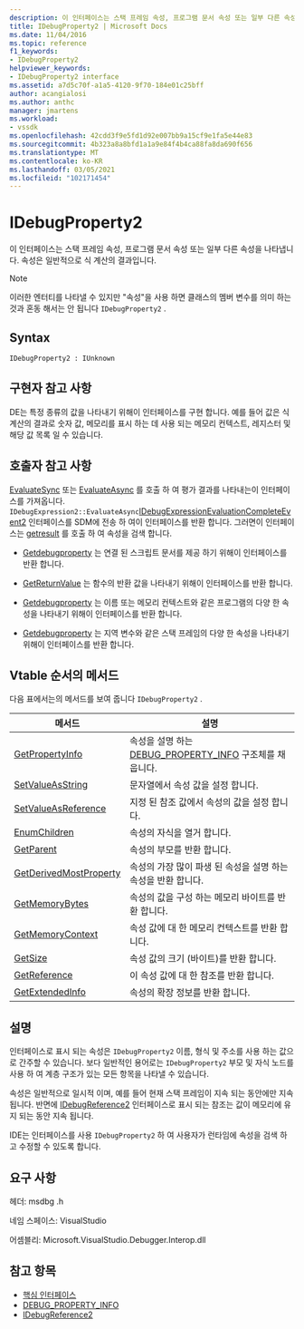 ```yaml
---
description: 이 인터페이스는 스택 프레임 속성, 프로그램 문서 속성 또는 일부 다른 속성을 나타냅니다.
title: IDebugProperty2 | Microsoft Docs
ms.date: 11/04/2016
ms.topic: reference
f1_keywords:
- IDebugProperty2
helpviewer_keywords:
- IDebugProperty2 interface
ms.assetid: a7d5c70f-a1a5-4120-9f70-184e01c25bff
author: acangialosi
ms.author: anthc
manager: jmartens
ms.workload:
- vssdk
ms.openlocfilehash: 42cdd3f9e5fd1d92e007bb9a15cf9e1fa5e44e83
ms.sourcegitcommit: 4b323a8a8bfd1a1a9e84f4b4ca88fa8da690f656
ms.translationtype: MT
ms.contentlocale: ko-KR
ms.lasthandoff: 03/05/2021
ms.locfileid: "102171454"
---
```

# <a name="idebugproperty2"></a>IDebugProperty2
이 인터페이스는 스택 프레임 속성, 프로그램 문서 속성 또는 일부 다른 속성을 나타냅니다. 속성은 일반적으로 식 계산의 결과입니다.

> [!NOTE]
> 이러한 엔터티를 나타낼 수 있지만 "속성"을 사용 하면 클래스의 멤버 변수를 의미 하는 것과 혼동 해서는 안 됩니다 `IDebugProperty2` .

## <a name="syntax"></a>Syntax

```
IDebugProperty2 : IUnknown
```

## <a name="notes-for-implementers"></a>구현자 참고 사항
 DE는 특정 종류의 값을 나타내기 위해이 인터페이스를 구현 합니다. 예를 들어 값은 식 계산의 결과로 숫자 값, 메모리를 표시 하는 데 사용 되는 메모리 컨텍스트, 레지스터 및 해당 값 목록 일 수 있습니다.

## <a name="notes-for-callers"></a>호출자 참고 사항
 [EvaluateSync](../../../extensibility/debugger/reference/idebugexpression2-evaluatesync.md) 또는 [EvaluateAsync](../../../extensibility/debugger/reference/idebugexpression2-evaluateasync.md) 를 호출 하 여 평가 결과를 나타내는이 인터페이스를 가져옵니다. `IDebugExpression2::EvaluateAsync`[IDebugExpressionEvaluationCompleteEvent2](../../../extensibility/debugger/reference/idebugexpressionevaluationcompleteevent2.md) 인터페이스를 SDM에 전송 하 여이 인터페이스를 반환 합니다. 그러면이 인터페이스는 [getresult](../../../extensibility/debugger/reference/idebugexpressionevaluationcompleteevent2-getresult.md) 를 호출 하 여 속성을 검색 합니다.

- [Getdebugproperty](../../../extensibility/debugger/reference/idebugpropertycreateevent2-getdebugproperty.md) 는 연결 된 스크립트 문서를 제공 하기 위해이 인터페이스를 반환 합니다.

- [GetReturnValue](../../../extensibility/debugger/reference/idebugreturnvalueevent2-getreturnvalue.md) 는 함수의 반환 값을 나타내기 위해이 인터페이스를 반환 합니다.

- [Getdebugproperty](../../../extensibility/debugger/reference/idebugprogram2-getdebugproperty.md) 는 이름 또는 메모리 컨텍스트와 같은 프로그램의 다양 한 속성을 나타내기 위해이 인터페이스를 반환 합니다.

- [Getdebugproperty](../../../extensibility/debugger/reference/idebugstackframe2-getdebugproperty.md) 는 지역 변수와 같은 스택 프레임의 다양 한 속성을 나타내기 위해이 인터페이스를 반환 합니다.

## <a name="methods-in-vtable-order"></a>Vtable 순서의 메서드
 다음 표에서는의 메서드를 보여 줍니다 `IDebugProperty2` .

|메서드|설명|
|------------|-----------------|
|[GetPropertyInfo](../../../extensibility/debugger/reference/idebugproperty2-getpropertyinfo.md)|속성을 설명 하는 [DEBUG_PROPERTY_INFO](../../../extensibility/debugger/reference/debug-property-info.md) 구조체를 채웁니다.|
|[SetValueAsString](../../../extensibility/debugger/reference/idebugproperty2-setvalueasstring.md)|문자열에서 속성 값을 설정 합니다.|
|[SetValueAsReference](../../../extensibility/debugger/reference/idebugproperty2-setvalueasreference.md)|지정 된 참조 값에서 속성의 값을 설정 합니다.|
|[EnumChildren](../../../extensibility/debugger/reference/idebugproperty2-enumchildren.md)|속성의 자식을 열거 합니다.|
|[GetParent](../../../extensibility/debugger/reference/idebugproperty2-getparent.md)|속성의 부모를 반환 합니다.|
|[GetDerivedMostProperty](../../../extensibility/debugger/reference/idebugproperty2-getderivedmostproperty.md)|속성의 가장 많이 파생 된 속성을 설명 하는 속성을 반환 합니다.|
|[GetMemoryBytes](../../../extensibility/debugger/reference/idebugproperty2-getmemorybytes.md)|속성의 값을 구성 하는 메모리 바이트를 반환 합니다.|
|[GetMemoryContext](../../../extensibility/debugger/reference/idebugproperty2-getmemorycontext.md)|속성 값에 대 한 메모리 컨텍스트를 반환 합니다.|
|[GetSize](../../../extensibility/debugger/reference/idebugproperty2-getsize.md)|속성 값의 크기 (바이트)를 반환 합니다.|
|[GetReference](../../../extensibility/debugger/reference/idebugproperty2-getreference.md)|이 속성 값에 대 한 참조를 반환 합니다.|
|[GetExtendedInfo](../../../extensibility/debugger/reference/idebugproperty2-getextendedinfo.md)|속성의 확장 정보를 반환 합니다.|

## <a name="remarks"></a>설명
 인터페이스로 표시 되는 속성은 `IDebugProperty2` 이름, 형식 및 주소를 사용 하는 값으로 간주할 수 있습니다. 보다 일반적인 용어로는 `IDebugProperty2` 부모 및 자식 노드를 사용 하 여 계층 구조가 있는 모든 항목을 나타낼 수 있습니다.

 속성은 일반적으로 일시적 이며, 예를 들어 현재 스택 프레임이 지속 되는 동안에만 지속 됩니다. 반면에 [IDebugReference2](../../../extensibility/debugger/reference/idebugreference2.md) 인터페이스로 표시 되는 참조는 값이 메모리에 유지 되는 동안 지속 됩니다.

 IDE는 인터페이스를 사용 `IDebugProperty2` 하 여 사용자가 런타임에 속성을 검색 하 고 수정할 수 있도록 합니다.

## <a name="requirements"></a>요구 사항
 헤더: msdbg .h

 네임 스페이스: VisualStudio

 어셈블리: Microsoft.VisualStudio.Debugger.Interop.dll

## <a name="see-also"></a>참고 항목
- [핵심 인터페이스](../../../extensibility/debugger/reference/core-interfaces.md)
- [DEBUG_PROPERTY_INFO](../../../extensibility/debugger/reference/debug-property-info.md)
- [IDebugReference2](../../../extensibility/debugger/reference/idebugreference2.md)
